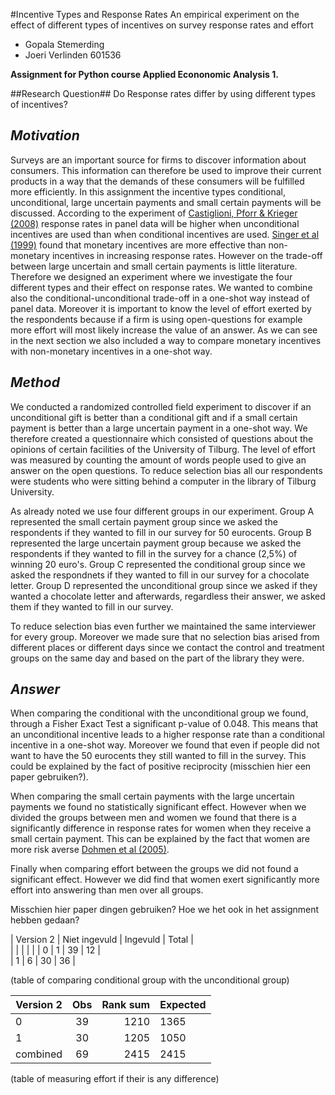 #Incentive Types and Response Rates
An empirical experiment on the effect of different types of incentives on survey response rates and effort
* Gopala Stemerding 
* Joeri Verlinden 601536

**Assignment for Python course Applied Econonomic Analysis 1.**

##Research Question##
Do Response rates differ by using different types of incentives?

## _Motivation_
Surveys are an important source for firms to discover information about consumers. This information can therefore be used to improve their current products in a way that the demands of these consumers will be fulfilled more efficiently. In this assignment the incentive types conditional, unconditional, large uncertain payments and small certain payments will be discussed. According to the experiment of [Castiglioni, Pforr & Krieger (2008)](https://ojs.ub.uni-konstanz.de/srm/article/view/599/2137) response rates in panel data will be higher when unconditional incentives are used than when conditional incentives are used. [Singer et al (1999)](http://www.jos.nu/Articles/article.asp) found that monetary incentives are more effective than non-monetary incentives in increasing response rates. However on the trade-off between large uncertain and small certain payments is little literature. Therefore we designed an experiment where we investigate the four different types and their effect on response rates. We wanted to combine also the conditional-unconditional trade-off in a one-shot way instead of panel data. Moreover it is important to know the level of effort exerted by the respondents because if a firm is using open-questions for example more effort will most likely increase the value of an answer. As we can see in the next section we also included a way to compare monetary incentives with non-monetary incentives in a one-shot way. 

## _Method_
We conducted a randomized controlled field experiment to discover if an unconditional gift is better than a conditional gift and if a small certain payment is better than a large uncertain payment in a one-shot way. We therefore created a questionnaire which consisted of questions about the opinions of certain facilities of the University of Tilburg. The level of effort was measured by counting the amount of words people used to give an answer on the open questions. To reduce selection bias all our respondents were students who were sitting behind a computer in the library of Tilburg University.

As already noted we use four different groups in our experiment. Group A represented the small certain payment group since we asked the respondents if they wanted to fill in our survey for 50 eurocents. Group B represented the large uncertain payment group because we asked the respondents if they wanted to fill in the survey for a chance (2,5%) of winning 20 euro's. Group C represented the conditional group since we asked the respondnets if they wanted to fill in our survey for a chocolate letter. Group D represented the unconditional group since we asked if they wanted a chocolate letter and afterwards, regardless their answer, we asked them if they wanted to fill in our survey. 

To reduce selection bias even further we maintained the same interviewer for every group. Moreover we made sure that no selection bias arised from different places or different days since we contact the control and treatment groups on the same day and based on the part of the library they were. 

## _Answer_
When comparing the conditional with the unconditional group we found, through a Fisher Exact Test a significant p-value of 0.048. This means that an unconditional incentive leads to a higher response rate than a conditional incentive in a one-shot way. Moreover we found that even if people did not want to have the 50 eurocents they still wanted to fill in the survey. This could be explained by the fact of positive reciprocity (misschien hier een paper gebruiken?). 

When comparing the small certain payments with the large uncertain payments we found no statistically significant effect. However when we divided the groups between men and women we found that there is a significantly difference in response rates for women when they receive a small certain payment. This can be explained by the fact that women are more risk averse [Dohmen et al (2005)](http://ftp.iza.org/dp1730.pdf). 

Finally when comparing effort between the groups we did not found a significant effect. However we did find that women exert significantly more effort into answering than men over all groups. 

Misschien hier paper dingen gebruiken? Hoe we het ook in het assignment hebben gedaan?

|   Version 2   | Niet ingevuld | Ingevuld       | Total      |     
|               |               |                |            |
| 0             | 1             | 39             | 12         |  
| 1             | 6             | 30             | 36         | 
 
(table of comparing conditional group with the unconditional group)

|   Version 2   | Obs           | Rank sum       | Expected   |     
| ------------- |:-------------:| --------------:| -----------
| 0             | 39            | 1210           | 1365       |  
| 1             | 30            | 1205           | 1050       | 
| combined      | 69            | 2415           | 2415       |

(table of measuring effort if their is any difference)

